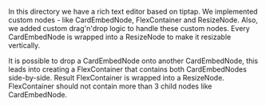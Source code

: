 In this directory we have a rich text editor based on tiptap. We implemented custom nodes - like CardEmbedNode, FlexContainer and ResizeNode.
Also, we added custom drag'n'drop logic to handle these custom nodes. Every CardEmbedNode is wrapped into a ResizeNode to make it resizable vertically.

It is possible to drop a CardEmbedNode onto another CardEmbedNode, this leads into creating a FlexContainer that contains both CardEmbedNodes side-by-side. Result FlexContainer is wrapped into a ResizeNode.
FlexContainer should not contain more than 3 child nodes like CardEmbedNode.
